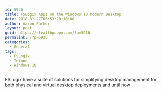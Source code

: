 ```yaml
---
id: 5936
title: FSLogix Apps on the Windows 10 Modern Desktop
date: 2018-01-27T06:53:20+10:00
author: Aaron Parker
layout: post
guid: https://stealthpuppy.com/?p=5936
permalink: /?p=5936
categories:
  - General
tags:
  - FSLogix
  - Intune
  - Windows 10
---
```

FSLogix have a suite of solutions for simplifying desktop management for both physical and virtual desktop deployments and until&nbsp;now&nbsp;